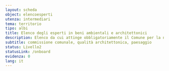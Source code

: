 ```yaml
---
layout: scheda
object: elencoesperti
utenza: intermediari
tema: territorio
tipo: albi
title: Elenco degli esperti in beni ambientali e architettonici
description: Elenco da cui attinge obbligatoriamente il Comune per la nomina di esperti componenti la Commissione comunale per la qualità architettonica e il paesaggio
subtitle: commissione comunale, qualità architettonica, paesaggio
status: Livello2
statusLink: /onboard
evidenza: 0
lang: it
---
```

